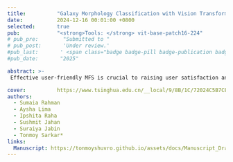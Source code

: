 ```yaml
---
title:          "Galaxy Morphology Classification with Vision Transformer (ViT)"
date:           2024-12-16 00:01:00 +0800
selected:       true
pub:            "<strong>Tools: </strong> vit-base-patch16-224"
# pub_pre:        "Submitted to "
# pub_post:       'Under review.'
#pub_last:       ' <span class="badge badge-pill badge-publication badge-success">Journal Article</span>'
#pub_date:       "2025"

abstract: >-
 Effective user-friendly MFS is crucial to raising user satisfaction and adaptation rates. A survey was prepared focusing on three MFSs – Bkash, Nagad, and Rocket. This study aims to evaluate user perceptions to identify the most user-friendly apps or aspects of apps in Bangladesh. Three key factors such as UI of apps, color harmony, and apps functionalities and performance are analyzed to assess user satisfaction and preferences. From bivariate analysis, we found businessman uses MFS most compared to the job holder, Rocket have most complex registration process and UI than Bkash and Nagad, extra icon on homepage confused users, advertisement on homepage is not beneficiary and so on. From MLR analysis, the businessman uses Nagad and Rocket MFS more likely compared to Bkash and Nagad, it is found that the registration process of Nagad and Rocket are more complex compared to Bkash, Nagad has consistent button distribution, and so on.

cover:          https://www.tsinghua.edu.cn/__local/9/8B/1C/72024C5B7CBCD3D357DB106D984_BF13718B_21DB85.png
authors:
  - Sumaia Rahman
  - Aysha Lima
  - Ipshita Raha
  - Sushmit Jahan
  - Suraiya Jabin
  - Tonmoy Sarkar*
links:
  Manuscript: https://tonmoyshuvro.github.io/assets/docs/Manuscript_Draft_(JSC-2024-0136).pdf
---
```

